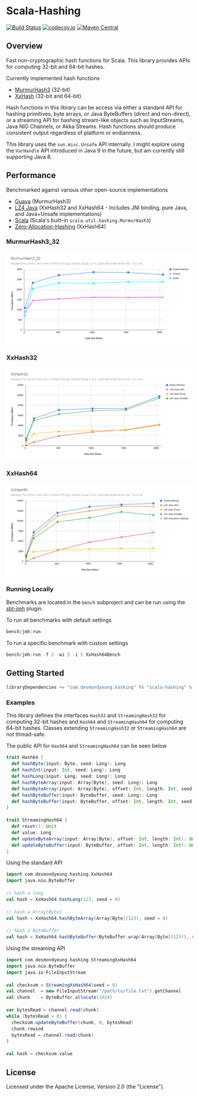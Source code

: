 # Scala-Hashing

[![Build Status](https://api.travis-ci.com/desmondyeung/scala-hashing.svg)](https://travis-ci.com/desmondyeung/scala-hashing)
[![codecov.io](http://codecov.io/github/desmondyeung/scala-hashing/coverage.svg?branch=master)](http://codecov.io/github/desmondyeung/scala-hashing?branch=master)
[![Maven Central](https://maven-badges.herokuapp.com/maven-central/com.desmondyeung.hashing/scala-hashing_2.13/badge.svg)](https://maven-badges.herokuapp.com/maven-central/com.desmondyeung.hashing/scala-hashing_2.13)

## Overview
Fast non-cryptographic hash functions for Scala. This library provides APIs for computing 32-bit and 64-bit hashes.

Currently implemented hash functions
* [MurmurHash3](https://github.com/aappleby/smhasher) (32-bit)
* [XxHash](https://github.com/Cyan4973/xxHash) (32-bit and 64-bit)

Hash functions in this library can be access via either a standard API for hashing primitives, byte arrays, or Java ByteBuffers (direct and non-direct), or a streaming API for hashing stream-like objects such as InputStreams, Java NIO Channels, or Akka Streams. Hash functions should produce consistent output regardless of platform or endianness.

This library uses the `sun.misc.Unsafe` API internally. I might explore using the `VarHandle` API introduced in Java 9 in the future, but am currently still supporting Java 8.

## Performance

Benchmarked against various other open-source implementations
* [Guava](https://github.com/google/guava) (MurmurHash3)
* [LZ4 Java](https://github.com/lz4/lz4-java) (XxHash32 and XxHash64 - Includes JNI binding, pure Java, and Java+Unsafe implementations)
* [Scala](https://github.com/scala/scala) (Scala's built-in `scala.util.hashing.MurmurHash3`)
* [Zero-Allocation-Hashing](https://github.com/OpenHFT/Zero-Allocation-Hashing) (XxHash64)

### MurmurHash3_32
![MurmurHash3_32](https://github.com/desmondyeung/scala-hashing/blob/master/bench/src/main/resource/results/MurmurHash3_32.png)

### XxHash32
![XxHash32](https://github.com/desmondyeung/scala-hashing/blob/master/bench/src/main/resource/results/XxHash32.png)

### XxHash64
![XxHash64](https://github.com/desmondyeung/scala-hashing/blob/master/bench/src/main/resource/results/XxHash64.png)


### Running Locally

Benchmarks are located in the `bench` subproject and can be run using the [sbt-jmh](https://github.com/ktoso/sbt-jmh) plugin.

To run all benchmarks with default settings
```sbt
bench/jmh:run
```
To run a specific benchmark with custom settings
```sbt
bench/jmh:run -f 2 -wi 5 -i 5 XxHash64Bench
```

## Getting Started

```scala
libraryDependencies += "com.desmondyeung.hashing" %% "scala-hashing" % "0.1.0"
```

### Examples

This library defines the interfaces `Hash32` and `StreamingHash32` for computing 32-bit hashes and `Hash64` and `StreamingHash64` for computing 64-bit hashes. Classes extending `StreamingHash32` or `StreamingHash64` are not thread-safe.

The public API for `Hash64` and `StreamingHash64` can be seen below
```scala
trait Hash64 {
  def hashByte(input: Byte, seed: Long): Long
  def hashInt(input: Int, seed: Long): Long
  def hashLong(input: Long, seed: Long): Long
  def hashByteArray(input: Array[Byte], seed: Long): Long
  def hashByteArray(input: Array[Byte], offset: Int, length: Int, seed: Long): Long
  def hashByteBuffer(input: ByteBuffer, seed: Long): Long
  def hashByteBuffer(input: ByteBuffer, offset: Int, length: Int, seed: Long): Long
}

trait StreamingHash64 {
  def reset(): Unit
  def value: Long
  def updateByteArray(input: Array[Byte], offset: Int, length: Int): Unit
  def updateByteBuffer(input: ByteBuffer, offset: Int, length: Int): Unit
}
```

Using the standard API
```scala
import com.desmondyeung.hashing.XxHash64
import java.nio.ByteBuffer

// hash a long
val hash = XxHash64.hashLong(123, seed = 0)

// hash a Array[Byte]
val hash = XxHash64.hashByteArray(Array[Byte](123), seed = 0)

// hash a ByteBuffer
val hash = XxHash64.hashByteBuffer(ByteBuffer.wrap(Array[Byte](123)), seed = 0)
```

Using the streaming API
```scala
import com.desmondyeung.hashing.StreamingXxHash64
import java.nio.ByteBuffer
import java.io.FileInputStream

val checksum = StreamingXxHash64(seed = 0)
val channel  = new FileInputStream("/path/to/file.txt").getChannel
val chunk    = ByteBuffer.allocate(1024)

var bytesRead = channel.read(chunk)
while (bytesRead > 0) {
  checksum.updateByteBuffer(chunk, 0, bytesRead)
  chunk.rewind
  bytesRead = channel.read(chunk)
}

val hash = checksum.value
```

## License

Licensed under the Apache License, Version 2.0 (the "License").
